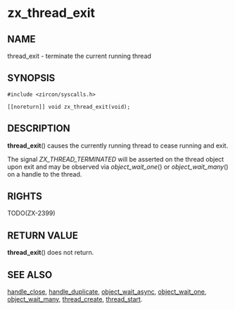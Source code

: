 # zx_thread_exit

## NAME

<!-- Updated by update-docs-from-abigen, do not edit. -->

thread_exit - terminate the current running thread

## SYNOPSIS

<!-- Updated by update-docs-from-abigen, do not edit. -->

```
#include <zircon/syscalls.h>

[[noreturn]] void zx_thread_exit(void);
```

## DESCRIPTION

**thread_exit**() causes the currently running thread to cease
running and exit.

The signal *ZX_THREAD_TERMINATED* will be asserted on the thread
object upon exit and may be observed via *object_wait_one*()
or *object_wait_many*() on a handle to the thread.

## RIGHTS

<!-- Updated by update-docs-from-abigen, do not edit. -->

TODO(ZX-2399)

## RETURN VALUE

**thread_exit**() does not return.

## SEE ALSO

[handle_close](handle_close.md),
[handle_duplicate](handle_duplicate.md),
[object_wait_async](object_wait_async.md),
[object_wait_one](object_wait_one.md),
[object_wait_many](object_wait_many.md),
[thread_create](thread_create.md),
[thread_start](thread_start.md).
